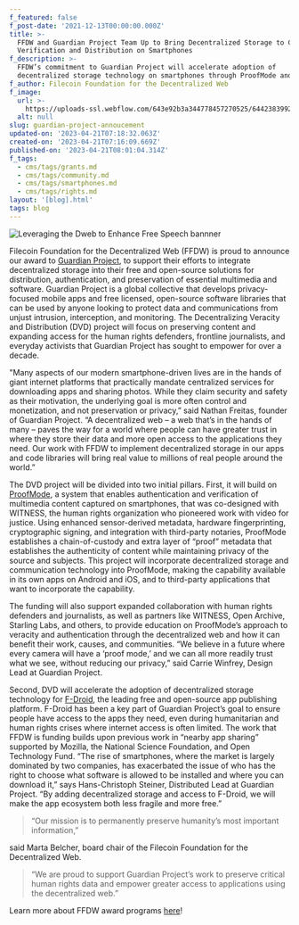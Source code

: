 ```yaml
---
f_featured: false
f_post-date: '2021-12-13T00:00:00.000Z'
title: >-
  FFDW and Guardian Project Team Up to Bring Decentralized Storage to Content
  Verification and Distribution on Smartphones
f_description: >-
  FFDW’s commitment to Guardian Project will accelerate adoption of
  decentralized storage technology on smartphones through ProofMode and F-Droid
f_author: Filecoin Foundation for the Decentralized Web
f_image:
  url: >-
    https://uploads-ssl.webflow.com/643e92b3a344778457270525/64423839922f06c7b3150fdd_guardian-project.png
  alt: null
slug: guardian-project-annoucement
updated-on: '2023-04-21T07:18:32.063Z'
created-on: '2023-04-21T07:16:09.669Z'
published-on: '2023-04-21T08:01:04.314Z'
f_tags:
  - cms/tags/grants.md
  - cms/tags/community.md
  - cms/tags/smartphones.md
  - cms/tags/rights.md
layout: '[blog].html'
tags: blog
---
```


![Leveraging the Dweb to Enhance Free Speech bannner](https://uploads-ssl.webflow.com/643e92b3a344778457270525/643e98cc21e567cc30009768_guardian-project-announcement.png)

Filecoin Foundation for the Decentralized Web (FFDW) is proud to announce our award to [Guardian Project](https://guardianproject.info/), to support their efforts to integrate decentralized storage into their free and open-source solutions for distribution, authentication, and preservation of essential multimedia and software. Guardian Project is a global collective that develops privacy-focused mobile apps and free licensed, open-source software libraries that can be used by anyone looking to protect data and communications from unjust intrusion, interception, and monitoring. The Decentralizing Veracity and Distribution (DVD) project will focus on preserving content and expanding access for the human rights defenders, frontline journalists, and everyday activists that Guardian Project has sought to empower for over a decade.

"Many aspects of our modern smartphone-driven lives are in the hands of giant internet platforms that practically mandate centralized services for downloading apps and sharing photos. While they claim security and safety as their motivation, the underlying goal is more often control and monetization, and not preservation or privacy,” said Nathan Freitas, founder of Guardian Project. “A decentralized web – a web that’s in the hands of many – paves the way for a world where people can have greater trust in where they store their data and more open access to the applications they need. Our work with FFDW to implement decentralized storage in our apps and code libraries will bring real value to millions of real people around the world.”

The DVD project will be divided into two initial pillars. First, it will build on [ProofMode](https://guardianproject.info/apps/org.witness.proofmode/), a system that enables authentication and verification of multimedia content captured on smartphones, that was co-designed with WITNESS, the human rights organization who pioneered work with video for justice. Using enhanced sensor-derived metadata, hardware fingerprinting, cryptographic signing, and integration with third-party notaries, ProofMode establishes a chain-of-custody and extra layer of “proof” metadata that establishes the authenticity of content while maintaining privacy of the source and subjects. This project will incorporate decentralized storage and communication technology into ProofMode, making the capability available in its own apps on Android and iOS, and to third-party applications that want to incorporate the capability.

The funding will also support expanded collaboration with human rights defenders and journalists, as well as partners like WITNESS, Open Archive, Starling Labs, and others, to provide education on ProofMode’s approach to veracity and authentication through the decentralized web and how it can benefit their work, causes, and communities. “We believe in a future where every camera will have a ‘proof mode,’ and we can all more readily trust what we see, without reducing our privacy,” said Carrie Winfrey, Design Lead at Guardian Project.

Second, DVD will accelerate the adoption of decentralized storage technology for [F-Droid](https://www.f-droid.org/), the leading free and open-source app publishing platform. F-Droid has been a key part of Guardian Project’s goal to ensure people have access to the apps they need, even during humanitarian and human rights crises where internet access is often limited. The work that FFDW is funding builds upon previous work in “nearby app sharing” supported by Mozilla, the National Science Foundation, and Open Technology Fund. “The rise of smartphones, where the market is largely dominated by two companies, has exacerbated the issue of who has the right to choose what software is allowed to be installed and where you can download it,” says Hans-Christoph Steiner, Distributed Lead at Guardian Project. “By adding decentralized storage and access to F-Droid, we will make the app ecosystem both less fragile and more free.”

> “Our mission is to permanently preserve humanity’s most important information,”

said Marta Belcher, board chair of the Filecoin Foundation for the Decentralized Web.

> “We are proud to support Guardian Project’s work to preserve critical human rights data and empower greater access to applications using the decentralized web.”

Learn more about FFDW award programs [here](/awards)!
